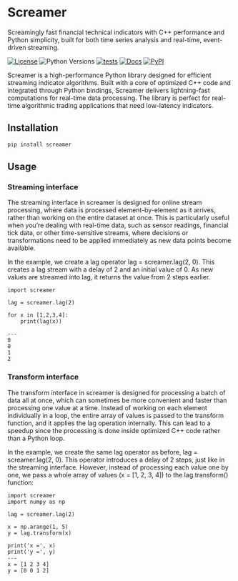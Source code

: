 # Screamer

Screamingly fast financial technical indicators with C++ performance and Python simplicity, built for both time series analysis and real-time, event-driven streaming.

[![License](https://img.shields.io/pypi/l/screamer?color=#28A745)](https://github.com/quantfinlib/screamer/blob/main/LICENSE)
![Python Versions](https://img.shields.io/pypi/pyversions/screamer)
[![tests](https://github.com/quantfinlib/screamer/actions/workflows/ci.yml/badge.svg)](https://github.com/quantfinlib/screamer/actions/workflows/ci.yml)
[![Docs](https://readthedocs.org/projects/screamer/badge/?version=latest)](https://screamer.readthedocs.io/en/latest/?badge=latest) 
[![PyPI](https://img.shields.io/pypi/v/screamer)](https://pypi.org/project/screamer/)

Screamer is a high-performance Python library designed for efficient streaming indicator algorithms. Built with a core of optimized C++ code and integrated through Python bindings, Screamer delivers lightning-fast computations for real-time data processing. The library is perfect for real-time algorithmic trading applications that need low-latency indicators.

## Installation

```bash
pip install screamer
```

## Usage

### Streaming interface 

The streaming interface in screamer is designed for online stream processing, where data is processed element-by-element as it arrives, rather than working on the entire dataset at once. This is particularly useful when you’re dealing with real-time data, such as sensor readings, financial tick data, or other time-sensitive streams, where decisions or transformations need to be applied immediately as new data points become available.

In the example, we create a lag operator lag = screamer.lag(2, 0). This creates a lag stream with a delay of 2 and an initial value of 0. As new values are streamed into lag, it returns the value from 2 steps earlier.

```
import screamer

lag = screamer.lag(2)

for x in [1,2,3,4]:
    print(lag(x))

---
0
0
1
2
```

### Transform interface

The transform interface in screamer is designed for processing a batch of data all at once, which can sometimes be more convenient and faster than processing one value at a time. Instead of working on each element individually in a loop, the entire array of values is passed to the transform function, and it applies the lag operation internally. This can lead to a speedup since the processing is done inside optimized C++ code rather than a Python loop.

In the example, we create the same lag operator as before, lag = screamer.lag(2, 0). This operator introduces a delay of 2 steps, just like in the streaming interface. However, instead of processing each value one by one, we pass a whole array of values (x = [1, 2, 3, 4]) to the lag.transform() function:

```
import screamer
import numpy as np

lag = screamer.lag(2)

x = np.arange(1, 5)
y = lag.transform(x)

print('x =', x)
print('y =', y)
---
x = [1 2 3 4]
y = [0 0 1 2]
```
